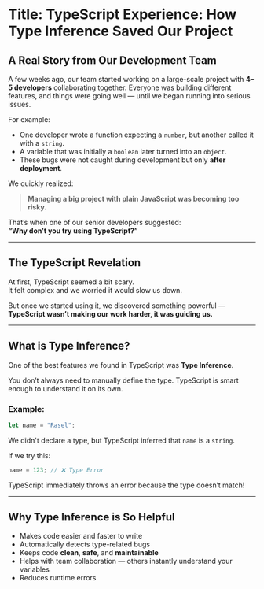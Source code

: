 # Title: TypeScript Experience: How Type Inference Saved Our Project

##  A Real Story from Our Development Team

A few weeks ago, our team started working on a large-scale project with **4–5 developers** collaborating together. Everyone was building different features, and things were going well — until we began running into serious issues.

For example:

- One developer wrote a function expecting a `number`, but another called it with a `string`.
- A variable that was initially a `boolean` later turned into an `object`.
- These bugs were not caught during development but only **after deployment**.

We quickly realized:  
> **Managing a big project with plain JavaScript was becoming too risky.**

That’s when one of our senior developers suggested:  
**“Why don’t you try using TypeScript?”**

---

##  The TypeScript Revelation

At first, TypeScript seemed a bit scary.  
It felt complex and we worried it would slow us down.

But once we started using it, we discovered something powerful —  
**TypeScript wasn’t making our work harder, it was guiding us.**

---

##  What is Type Inference?

One of the best features we found in TypeScript was **Type Inference**.

You don’t always need to manually define the type. TypeScript is smart enough to understand it on its own.

###  Example:

```ts
let name = "Rasel";
```

We didn't declare a type, but TypeScript inferred that `name` is a `string`.

If we try this:

```ts
name = 123; // ❌ Type Error
```

TypeScript immediately throws an error because the type doesn’t match!

---

##  Why Type Inference is So Helpful

- Makes code easier and faster to write
- Automatically detects type-related bugs
- Keeps code **clean**, **safe**, and **maintainable**
- Helps with team collaboration — others instantly understand your variables
- Reduces runtime errors